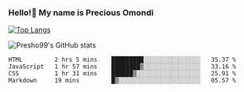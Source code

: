 ### Hello!👋 My name is Precious Omondi 

[![Top Langs](https://github-readme-stats.vercel.app/api/top-langs/?username=Presho99&langs_count=8&theme=dark)](https://github.com/Presho99/github-readme-stats)

![Presho99's GitHub stats](https://github-readme-stats.vercel.app/api?username=Presho99&show_icons=true&theme=dark)

<!--START_SECTION:waka-->

```text
HTML         2 hrs 5 mins    █████████░░░░░░░░░░░░░░░░   35.37 %
JavaScript   1 hr 57 mins    ████████▒░░░░░░░░░░░░░░░░   33.16 %
CSS          1 hr 31 mins    ██████▒░░░░░░░░░░░░░░░░░░   25.91 %
Markdown     19 mins         █▒░░░░░░░░░░░░░░░░░░░░░░░   05.57 %
```

<!--END_SECTION:waka-->

